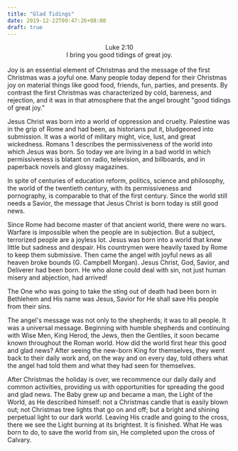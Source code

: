 ```yaml
---
title: "Glad Tidings"
date: 2019-12-22T09:47:26+08:00
draft: true
---
```


<center><bold>Luke 2:10</bold></center>
<center><italics>I bring you good tidings of great joy.</italics></center>
<br>
Joy is an essential element of Christmas and the message of the first Christmas was a joyful one. Many people today depend for their Christmas joy on material things like good food, friends, fun, parties, and presents. By contrast the
first Christmas was characterized by cold, bareness, and rejection, and it was in that atmosphere that the angel brought "good tidings of great joy."

  Jesus Christ was born into a world of oppression and cruelty. Palestine was in the grip of Rome and had been, as historians put it, bludgeoned into submission. It was a world of military might, vice, lust, and great wickedness. Romans 1 describes the permissiveness of the world into which Jesus was born. So today we are living in a bad world in which permissiveness is blatant on radio, television, and billboards, and in paperback novels and glossy magazines.

  In spite of centuries of education reform, politics, science and philosophy, the world of the twentieth century, with its permissiveness and pornography, is comparable to that of the first century. Since the world still needs a Savior, the message that Jesus Christ is born today is still good news.

  Since Rome had become master of that ancient world, there were no wars. Warfare is impossible when the people are in subjection. But a subject, terrorized people are a joyless lot. Jesus was born into a world that knew little but sadness and despair. His countrymen were heavily taxed by Rome to keep them submissive. Then came the angel with joyful news as all heaven broke bounds (G. Campbell Morgan). Jesus Christ, God‚ Savior, and Deliverer had been born. He who alone could deal with sin, not just human misery and abjection, had arrived!

  The One who was going to take the sting out of death had been born in Bethlehem and His name was Jesus‚ Savior for He shall save His people from their sins.

  The angel's message was not only to the shepherds; it was to
  all people. It was a universal message. Beginning with humble shepherds and continuing with Wise Men, King Herod, the Jews, then the Gentiles, it soon became known throughout the Roman world. How did the world first hear this good and glad news? After seeing the new-born King for themselves, they went back to their daily work and, on the way and on every day, told others what the angel had told them and what they had seen for themselves.

  After Christmas the holiday is over, we recommence our daily daily and common activities, providing us with opportunities for spreading the good and glad news. The Baby grew up and became a man, the Light of the World, as He described himself: not a Christmas candle that is easily blown out; not Christmas tree lights that go on and off; but a bright and shining perpetual light to our dark world. Leaving His cradle and going to the cross, there we see the Light burning at its brightest. It is finished. What He
  was born to do‚ to save the world from sin‚ He completed upon the cross of Calvary.
